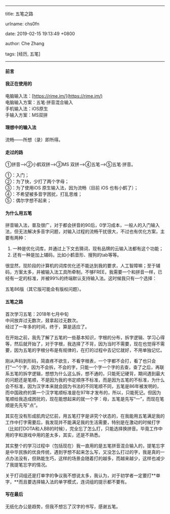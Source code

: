 
---

title: 五笔之路

urlname: chs0fn

date: 2019-02-15 19:13:49 +0800

author: Che Zhang

tags: [经历, 五笔]

---

<a name="1ALCO"></a>
#### 前言

<a name="c4327c8c"></a>
#### 我正在使用的
电脑输入法：[https://rime.im/](https://rime.im/)<br />
电脑输入方案：五笔·拼音混合输入<br />
手机输入法：iOS原生<br />
手输入方案：MS双拼

<a name="a42b4f4e"></a>
#### 理想中的输入法
流畅——所想（录）即所得。

<a name="f979922d"></a>
#### 走过的路

①拼音-->②小鹤双拼-->③MS 双拼-->④五笔-->⑤五笔·拼音。

①：入门；<br />②：为了快，少打了两个字母；<br />③：为了使用iOS 原生输入法，因为流畅（目前 iOS 也有小鹤了）；<br />④：不希望被多音字困扰，打乱思维；<br />⑤：偶尔字想不起来；

<a name="hzjLQ"></a>
#### 为什么用五笔
拼音输入法，普及很广，对于都会拼音的90后，0学习成本，一般人的入门输入法，但无法解决多音字问题，对输入过程的流畅干扰很大，不过也有优化方案，主要有两种：

1. 一种是优化词库，并通过上下文去猜词，现有品牌的云输入法都有这个功能；
1. 还有一种是加上辅码，比如小鹤音形、搜狗的tab等等。

很显然，现阶段的计算机的词库优化还不能达到我的要求，人工智障嘛；至于辅码，方案太多，并被输入法工具所牵制，不够FREE，我需要一个和拼音一样，已经有一定的标准，并被99%的终端默认支持输入法。这时候我只有一个选择：

五笔86版（其它版可能会有版权问题）。

<a name="1b3203a5"></a>
#### 五笔之路

首次学习五笔：2018年七月中旬<br />中间放弃过无数次，叕拿起过无数次。<br />经过了一年多的时间，终于，算是适应了。

在开始之前，我先了解了五笔的一些基本知识，字根的分布，拆字逻辑、学习心得等，然后就开始了，对于字根，我选择了不背，因为当时不需要，现在也觉得不需要，因为五笔的字根分布是有规律的，在打的过程中去记忆就好，不用单独记忆。

刚从声码到形码，简直疼不欲生，不看字根表，一个字都不会打，看了也只会打“一”个字，因为不会拆，不会的字，只能一个字一个字的去查，查了之后，再联系五笔的拆字逻辑，想想为什么这么拆，想不通的，只能死记硬背，期间遇到最大的问题还是笔顺，不是因为我的书定顺序不标准，而是因为五笔的不标准，为什么会不标准，因为汉字本来就会因为书法的不同笔顺不同，五笔是86年被发明的，而中国政府的第一个汉字笔顺标准是在97年才发布的，所以，只能死记。但因为笔顺给我造成困扰的，现在能想起来的就一个字：母，五笔是先写“一”，而现在笔顺是先先写“点”。

其实在没有形成肌肉记忆前，用五笔打字是讲究个状态的，在我能用五笔满足我的工作中打字需要后，我发现并不能满足我的生活需要，特别是在激动的时候打字（比如打DOTA和人BB的时候），完全忘了怎么打，只能选择换拼音。毕竟工作中用的字和游戏中用的差太多，其实，还是不熟悉。

其实整个的学习过程中（包括现在）我一直用的是五笔拼音混合输入的，提笔忘字是中华民族的优良传统，遇到字想不起来怎么写，又没怎么打过的字，我是真的一点办法没有，但熟能生巧，这样的场景会随着打的越多，而越来越少，这样也减少了我提笔忘字的情况。

关于打词组还是打单字的争议我不想说太多，我认为，对于初学者一定要打**单字，**而且要选择输入法的单字模式，连词组的提示都不要有。

<a name="hD1Rx"></a>
#### 写在最后
无纸化办公是趋势，但我不想忘了汉字的书写，感谢五笔。

